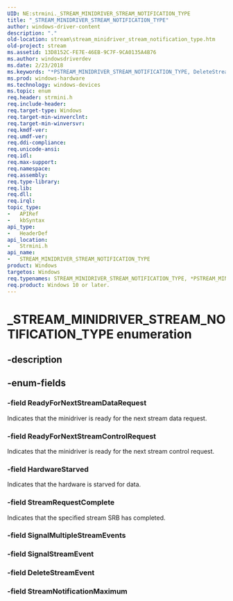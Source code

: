 ```yaml
---
UID: NE:strmini._STREAM_MINIDRIVER_STREAM_NOTIFICATION_TYPE
title: "_STREAM_MINIDRIVER_STREAM_NOTIFICATION_TYPE"
author: windows-driver-content
description: "."
old-location: stream\stream_minidriver_stream_notification_type.htm
old-project: stream
ms.assetid: 13D8152C-FE7E-46EB-9C7F-9CA0135A4B76
ms.author: windowsdriverdev
ms.date: 2/23/2018
ms.keywords: "*PSTREAM_MINIDRIVER_STREAM_NOTIFICATION_TYPE, DeleteStreamEvent, HardwareStarved, PSTREAM_MINIDRIVER_STREAM_NOTIFICATION_TYPE, PSTREAM_MINIDRIVER_STREAM_NOTIFICATION_TYPE enumeration pointer [Streaming Media Devices], ReadyForNextStreamControlRequest, ReadyForNextStreamDataRequest, STREAM_MINIDRIVER_STREAM_NOTIFICATION_TYPE, STREAM_MINIDRIVER_STREAM_NOTIFICATION_TYPE enumeration [Streaming Media Devices], SignalMultipleStreamEvents, SignalStreamEvent, StreamNotificationMaximum, StreamRequestComplete, _STREAM_MINIDRIVER_STREAM_NOTIFICATION_TYPE, stream.stream_minidriver_stream_notification_type, strmini/DeleteStreamEvent, strmini/HardwareStarved, strmini/PSTREAM_MINIDRIVER_STREAM_NOTIFICATION_TYPE, strmini/ReadyForNextStreamControlRequest, strmini/ReadyForNextStreamDataRequest, strmini/STREAM_MINIDRIVER_STREAM_NOTIFICATION_TYPE, strmini/SignalMultipleStreamEvents, strmini/SignalStreamEvent, strmini/StreamNotificationMaximum, strmini/StreamRequestComplete"
ms.prod: windows-hardware
ms.technology: windows-devices
ms.topic: enum
req.header: strmini.h
req.include-header: 
req.target-type: Windows
req.target-min-winverclnt: 
req.target-min-winversvr: 
req.kmdf-ver: 
req.umdf-ver: 
req.ddi-compliance: 
req.unicode-ansi: 
req.idl: 
req.max-support: 
req.namespace: 
req.assembly: 
req.type-library: 
req.lib: 
req.dll: 
req.irql: 
topic_type:
-	APIRef
-	kbSyntax
api_type:
-	HeaderDef
api_location:
-	Strmini.h
api_name:
-	STREAM_MINIDRIVER_STREAM_NOTIFICATION_TYPE
product: Windows
targetos: Windows
req.typenames: STREAM_MINIDRIVER_STREAM_NOTIFICATION_TYPE, *PSTREAM_MINIDRIVER_STREAM_NOTIFICATION_TYPE
req.product: Windows 10 or later.
---
```


# _STREAM_MINIDRIVER_STREAM_NOTIFICATION_TYPE enumeration


## -description





## -enum-fields




### -field ReadyForNextStreamDataRequest

Indicates that the minidriver is ready for the next stream data request.


### -field ReadyForNextStreamControlRequest

Indicates that the minidriver is ready for the next stream control request.


### -field HardwareStarved

Indicates that the hardware is starved for data.


### -field StreamRequestComplete

Indicates that the specified stream SRB has completed.


### -field SignalMultipleStreamEvents


### -field SignalStreamEvent


### -field DeleteStreamEvent


### -field StreamNotificationMaximum

